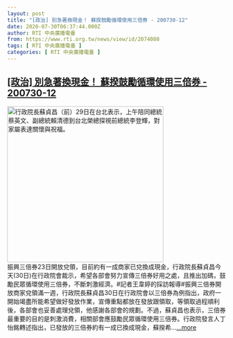 ```yaml
---
layout: post
title: "[政治] 別急著換現金！ 蘇揆鼓勵循環使用三倍券 - 200730-12"
date: 2020-07-30T06:37:44.000Z
author: RTI 中央廣播電臺
from: https://www.rti.org.tw/news/view/id/2074080
tags: [ RTI 中央廣播電臺 ]
categories: [ RTI 中央廣播電臺 ]
---
```

<!--1596091064000-->
[[政治] 別急著換現金！ 蘇揆鼓勵循環使用三倍券 - 200730-12](https://www.rti.org.tw/news/view/id/2074080)
------

<div>
<img src="https://static.rti.org.tw/assets/thumbnails/2020/07/29/20200729000059M.jpg" width="360" alt="行政院長蘇貞昌（前）29日在台北表示，上午陪同總統蔡英文、副總統賴清德到台北榮總探視前總統李登輝，對家屬表達關懷與祝福。" title="行政院長蘇貞昌（前）29日在台北表示，上午陪同總統蔡英文、副總統賴清德到台北榮總探視前總統李登輝，對家屬表達關懷與祝福。"><br>振興三倍券23日開放兌領，目前約有一成商家已兌換成現金，行政院長蘇貞昌今天(30日)在行政院會裁示，希望各部會努力宣傳三倍券好用之處，且推出加碼，鼓勵民眾循環使用三倍券，不斷刺激經濟。#記者王韋婷的採訪報導#振興三倍券開放商家兌領滿一週，行政院長蘇貞昌30日在行政院會以三倍券為例指出，政府一開始竭盡所能希望做好發放作業，宣傳重點都放在發放跟領取，等領取過程順利後，各部會也妥善處理兌領，他感謝各部會的規劃。不過，蘇貞昌也表示，三倍券最重要的目的是刺激消費，相關部會應鼓勵民眾循環使用三倍券。行政院發言人丁怡銘轉述指出，已發放的三倍券約有一成已換成現金，蘇揆希...<a target="_blank" href="https://www.rti.org.tw/news/view/id/2074080">...more</a>
</div>
